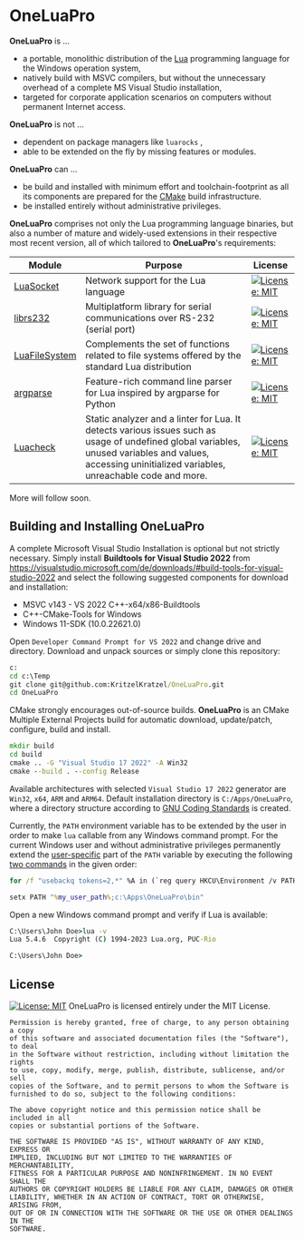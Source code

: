 # OneLuaPro
**OneLuaPro** is ...

- a portable, monolithic distribution of the [Lua](http://www.lua.org/) programming language for the Windows operation system,
- natively build with MSVC compilers, but without the unnecessary overhead of a complete MS Visual Studio installation,
- targeted for corporate application scenarios on computers without permanent Internet access.

**OneLuaPro** is not ...

- dependent on package managers like `luarocks` ,
- able to be extended on the fly by missing features or modules.

**OneLuaPro** can ...

- be build and installed with minimum effort and toolchain-footprint as all its components are prepared for the [CMake](https://cmake.org/) build infrastructure.
- be installed entirely without administrative privileges.

**OneLuaPro** comprises not only the Lua programming language binaries, but also a number of mature and widely-used extensions in their respective most recent version, all of which tailored to **OneLuaPro**'s requirements:

| Module                                                       | Purpose                                                      | License                                                      |
| ------------------------------------------------------------ | ------------------------------------------------------------ | ------------------------------------------------------------ |
| [LuaSocket](https://github.com/KritzelKratzel/luasocket)     | Network support for the Lua language                         | [![License: MIT](https://img.shields.io/badge/License-MIT-yellow.svg)](https://opensource.org/licenses/MIT) |
| [librs232](https://github.com/KritzelKratzel/librs232)       | Multiplatform library for serial communications over RS-232 (serial port) | [![License: MIT](https://img.shields.io/badge/License-MIT-yellow.svg)](https://opensource.org/licenses/MIT) |
| [LuaFileSystem](https://github.com/KritzelKratzel/luafilesystem) | Complements the set of functions related to file systems offered by the standard Lua distribution | [![License: MIT](https://img.shields.io/badge/License-MIT-yellow.svg)](https://opensource.org/licenses/MIT) |
| [argparse](https://github.com/KritzelKratzel/argparse)       | Feature-rich command line parser for Lua inspired by argparse for Python | [![License: MIT](https://img.shields.io/badge/License-MIT-yellow.svg)](https://opensource.org/licenses/MIT) |
| [Luacheck](https://github.com/KritzelKratzel/luacheck)       | Static analyzer and a linter for Lua. It detects various issues such as usage of undefined global variables, unused variables and values, accessing uninitialized variables, unreachable code and more. | [![License: MIT](https://img.shields.io/badge/License-MIT-yellow.svg)](https://opensource.org/licenses/MIT) |

More will follow soon.

## Building and Installing OneLuaPro

A complete Microsoft Visual Studio Installation is optional but not strictly necessary. Simply install **Buildtools for Visual Studio 2022** from https://visualstudio.microsoft.com/de/downloads/#build-tools-for-visual-studio-2022 and select  the following suggested components for download and installation:

- MSVC v143 - VS 2022 C++-x64/x86-Buildtools
- C++-CMake-Tools for Windows
- Windows 11-SDK (10.0.22621.0) 

Open `Developer Command Prompt for VS 2022` and change drive and directory. Download and unpack sources or simply clone this repository:

```cmd
c:
cd c:\Temp
git clone git@github.com:KritzelKratzel/OneLuaPro.git
cd OneLuaPro
```

CMake strongly encourages out-of-source builds. **OneLuaPro** is an CMake Multiple External Projects build for automatic download, update/patch, configure, build and install.

```cmd
mkdir build
cd build
cmake .. -G "Visual Studio 17 2022" -A Win32
cmake --build . --config Release
```

Available architectures with selected `Visual Studio 17 2022` generator are `Win32`, `x64`, `ARM` and `ARM64`. Default installation directory is `C:/Apps/OneLuaPro`, where a directory structure according to [GNU Coding Standards](https://www.gnu.org/prep/standards/html_node/Directory-Variables.html) is created. 

Currently, the `PATH` environment variable has to be extended by the user in order to make `lua` callable from any Windows command prompt. For the current Windows user and without administrative privileges permanently extend the <u>user-specific</u> part of the `PATH` variable by executing the following [two commands](https://stackoverflow.com/questions/19287379/) in the given order:

```cmd
for /f "usebackq tokens=2,*" %A in (`reg query HKCU\Environment /v PATH`) do set my_user_path=%B

setx PATH "%my_user_path%;c:\Apps\OneLuaPro\bin"
```

Open a new Windows command prompt and verify if Lua is available:

```cmd
C:\Users\John Doe>lua -v
Lua 5.4.6  Copyright (C) 1994-2023 Lua.org, PUC-Rio

C:\Users\John Doe>
```

## License

[![License: MIT](https://img.shields.io/badge/License-MIT-yellow.svg)](https://opensource.org/licenses/MIT) OneLuaPro is licensed entirely under the MIT License. 

```MIT License
Permission is hereby granted, free of charge, to any person obtaining a copy
of this software and associated documentation files (the "Software"), to deal
in the Software without restriction, including without limitation the rights
to use, copy, modify, merge, publish, distribute, sublicense, and/or sell
copies of the Software, and to permit persons to whom the Software is
furnished to do so, subject to the following conditions:

The above copyright notice and this permission notice shall be included in all
copies or substantial portions of the Software.

THE SOFTWARE IS PROVIDED "AS IS", WITHOUT WARRANTY OF ANY KIND, EXPRESS OR
IMPLIED, INCLUDING BUT NOT LIMITED TO THE WARRANTIES OF MERCHANTABILITY,
FITNESS FOR A PARTICULAR PURPOSE AND NONINFRINGEMENT. IN NO EVENT SHALL THE
AUTHORS OR COPYRIGHT HOLDERS BE LIABLE FOR ANY CLAIM, DAMAGES OR OTHER
LIABILITY, WHETHER IN AN ACTION OF CONTRACT, TORT OR OTHERWISE, ARISING FROM,
OUT OF OR IN CONNECTION WITH THE SOFTWARE OR THE USE OR OTHER DEALINGS IN THE
SOFTWARE.
```

